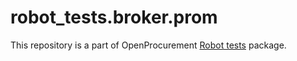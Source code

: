 # robot_tests.broker.prom

This repository is a part of OpenProcurement [Robot tests] package.

[Robot tests]: https://github.com/openprocurement/robot_tests
